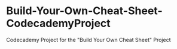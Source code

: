 # Build-Your-Own-Cheat-Sheet-CodecademyProject
Codecademy Project for the "Build Your Own Cheat Sheet" Project
